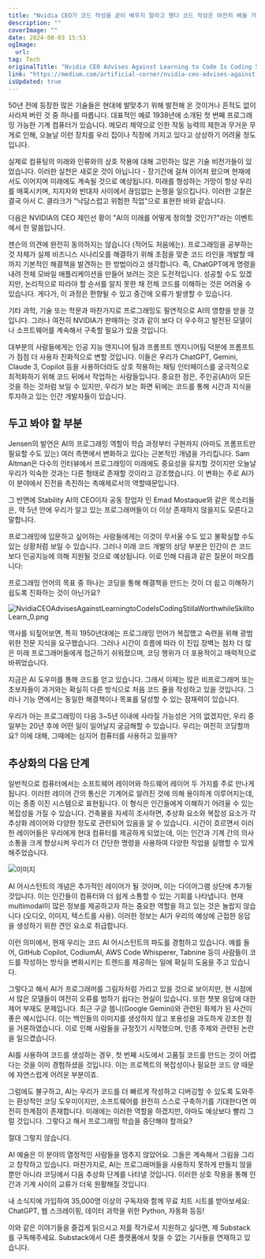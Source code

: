 ```yaml
---
title: "Nvidia CEO가 코드 작성을 굳이 배우지 말라고 했다 코드 작성은 여전히 배울 가치가 있는 기술일까요"
description: ""
coverImage: ""
date: 2024-08-03 15:53
ogImage:
  url:
tag: Tech
originalTitle: "Nvidia CEO Advises Against Learning to Code Is Coding Still a Worthwhile Skill to Learn"
link: "https://medium.com/artificial-corner/nvidia-ceo-advises-against-learning-to-code-is-coding-still-a-worthwhile-skill-to-learn-704f091a8078"
isUpdated: true
---
```


50년 전에 등장한 많은 기술들은 현대에 발맞추기 위해 발전해 온 것이거나 흔적도 없이 사라져 버린 것 중 하나를 따릅니다. 대표적인 예로 1938년에 소개된 첫 번째 프로그래밍 가능한 기계 컴퓨터가 있습니다. 메모리 제약으로 인한 작동 능력의 제한과 무거운 무게로 인해, 오늘날 이런 장치를 우리 집이나 직장에 가지고 있다고 상상하기 어려울 정도입니다.

실제로 컴퓨팅의 미래와 인류와의 상호 작용에 대해 고민하는 많은 기술 비전가들이 있었습니다. 이러한 실천은 새로운 것이 아닙니다 - 장기간에 걸쳐 이어져 왔으며 현재에서도 이어지며 미래에도 계속될 것으로 예상됩니다. 미래를 형성하는 가망이 항상 우리를 매혹시키며, 지지자와 반대자 사이에서 끊임없는 논쟁을 일으킵니다. 이러한 고찰은 결국 아서 C. 클라크가 "낙담스럽고 위험한 직업"으로 표현한 바와 같습니다.

다음은 NVIDIA의 CEO 제인선 황이 "AI의 미래를 어떻게 정의할 것인가?"라는 이벤트에서 한 말씀입니다.

젠슨의 의견에 완전히 동의하지는 않습니다 (적어도 처음에는). 프로그래밍을 공부하는 것 자체가 실제 비즈니스 시나리오를 해결하기 위해 초점을 맞춘 코드 라인을 개발할 때까지 기본적인 해결책을 발견하는 한 방법이라고 생각합니다. 즉, ChatGPT에게 명령을 내려 전체 모바일 애플리케이션을 만들어 보려는 것은 도전적입니다. 성공할 수도 있겠지만, 논리적으로 따라야 할 순서를 알지 못한 채 전체 코드를 이해하는 것은 어려울 수 있습니다. 게다가, 이 과정은 편향될 수 있고 중간에 오류가 발생할 수 있습니다.

<!-- seedividend - 사각형 -->

<ins class="adsbygoogle"
     style="display:block"
     data-ad-client="ca-pub-4877378276818686"
     data-ad-slot="1898504329"
     data-ad-format="auto"
     data-full-width-responsive="true"></ins>

<script>
     (adsbygoogle = window.adsbygoogle || []).push({});
</script>

기타 과학, 기술 또는 학문과 마찬가지로 프로그래밍도 필연적으로 AI의 영향을 받을 것입니다. 그러나 여전히 NVIDIA가 판매하는 것과 같이 보다 더 우수하고 발전된 모델이나 소프트웨어를 계속해서 구축할 필요가 있을 것입니다.

대부분의 사람들에게는 인공 지능 엔지니어 팀과 프롬프트 엔지니어팀 덕분에 프롬프트가 점점 더 사용자 친화적으로 변할 것입니다. 이들은 우리가 ChatGPT, Gemini, Claude 3, Copilot 등을 사용하더라도 상호 작용하는 채팅 인터페이스를 궁극적으로 최적화하기 위해 코드 뒤에서 작업하는 사람들입니다. 중요한 점은, 주인공(AI)이 모든 것을 하는 것처럼 보일 수 있지만, 우리가 보는 화면 뒤에는 코드를 통해 시간과 지식을 투자하고 있는 인간 개발자들이 있습니다.

## 두고 봐야 할 부분

Jensen의 발언은 AI의 프로그래밍 역할이 학습 과정부터 구현까지 (아마도 프롬프트만 필요할 수도 있는) 여러 측면에서 변화하고 있다는 근본적인 개념을 가리킵니다. Sam Altman은 다수의 인터뷰에서 프로그래밍이 미래에도 중요성을 유지할 것이지만 오늘날 우리가 익숙한 것과는 다른 형태로 존재할 것이라고 강조했습니다. 이 변화는 주로 AI가 이 분야에서 진전을 촉진하는 촉매제로서의 역할때문입니다.

<!-- seedividend - 사각형 -->

<ins class="adsbygoogle"
     style="display:block"
     data-ad-client="ca-pub-4877378276818686"
     data-ad-slot="1898504329"
     data-ad-format="auto"
     data-full-width-responsive="true"></ins>

<script>
     (adsbygoogle = window.adsbygoogle || []).push({});
</script>

그 반면에 Stability AI의 CEO이자 공동 창업자 인 Emad Mostaque와 같은 목소리들은, 약 5년 안에 우리가 알고 있는 프로그래머들이 더 이상 존재하지 않을지도 모른다고 말합니다.

프로그래밍에 입문하고 싶어하는 사람들에게는 이것이 무서울 수도 있고 불확실할 수도 있는 상황처럼 보일 수 있습니다. 그러나 미래 코드 개발의 상당 부분은 인간이 쓴 코드보다 인공지능에 의해 지원될 것으로 예상됩니다. 이로 인해 다음과 같은 질문이 떠오릅니다:

프로그래밍 언어의 목표 중 하나는 코딩을 통해 해결책을 만드는 것이 더 쉽고 이해하기 쉽도록 진화하는 것이 아닌가요?

![NvidiaCEOAdvisesAgainstLearningtoCodeIsCodingStillaWorthwhileSkilltoLearn_0.png](/assets/img/NvidiaCEOAdvisesAgainstLearningtoCodeIsCodingStillaWorthwhileSkilltoLearn_0.png)

<!-- seedividend - 사각형 -->

<ins class="adsbygoogle"
     style="display:block"
     data-ad-client="ca-pub-4877378276818686"
     data-ad-slot="1898504329"
     data-ad-format="auto"
     data-full-width-responsive="true"></ins>

<script>
     (adsbygoogle = window.adsbygoogle || []).push({});
</script>

역사를 되짚어보면, 특히 1950년대에는 프로그래밍 언어가 복잡했고 숙련을 위해 광범위한 전문 지식을 요구했습니다. 그러나 시간이 흐름에 따라 이 진입 장벽는 점차 더 많은 미래 프로그래머들에게 접근하기 쉬워졌으며, 코딩 행위가 더 포용적이고 매력적으로 바뀌었습니다.

지금은 AI 도우미를 통해 코드를 얻고 있습니다. 그래서 이제는 많은 비프로그래머 또는 초보자들이 과거와는 확실히 다른 방식으로 처음 코드 줄을 작성하고 있을 것입니다. 그러나 기능 면에서는 동일한 해결책이나 목표를 달성할 수 있는 잠재력이 있습니다.

우리가 아는 프로그래밍이 다음 3~5년 이내에 사라질 가능성은 거의 없겠지만, 우리 중 일부는 20년 후에 어떤 일이 일어날지 궁금해할 수 있습니다. 우리는 여전히 코딩할까요? 이에 대해, 그때에는 심지어 컴퓨터를 사용하고 있을까?

## 추상화의 다음 단계

<!-- seedividend - 사각형 -->

<ins class="adsbygoogle"
     style="display:block"
     data-ad-client="ca-pub-4877378276818686"
     data-ad-slot="1898504329"
     data-ad-format="auto"
     data-full-width-responsive="true"></ins>

<script>
     (adsbygoogle = window.adsbygoogle || []).push({});
</script>

일반적으로 컴퓨터에서는 소프트웨어 레이어와 하드웨어 레이어 두 가지를 주로 만나게 됩니다. 이러한 레이어 간의 통신은 기계어로 알려진 것에 의해 용이하게 이루어지는데, 이는 종종 이진 시스템으로 표현됩니다. 이 형식은 인간들에게 이해하기 어려울 수 있는 복잡성을 가질 수 있습니다. 건축물을 자세히 조사하면, 추상화 요소와 복잡성 요소가 각 추상화 레이어와 다양한 정도로 관련되어 있음을 알 수 있습니다. 시간이 흐르면서 이러한 레이어들은 우리에게 현대 컴퓨터를 제공하게 되었는데, 이는 인간과 기계 간의 의사 소통을 크게 향상시켜 우리가 더 간단한 명령을 사용하여 다양한 작업을 실행할 수 있게 해주었습니다.

![이미지](/assets/img/NvidiaCEOAdvisesAgainstLearningtoCodeIsCodingStillaWorthwhileSkilltoLearn_1.png)

AI 어시스턴트의 개념은 추가적인 레이어가 될 것이며, 이는 다이어그램 상단에 추가될 것입니다. 이는 인간들이 컴퓨터와 더 쉽게 소통할 수 있는 기회를 나타냅니다. 현재 multimodal이 많은 정보를 제공하고자 하는 중요한 역할을 하고 있는 것은 놀랍지 않습니다 (오디오, 이미지, 텍스트를 사용). 이러한 정보는 AI가 우리의 예상에 근접한 응답을 생성하기 위한 견인 요소로 취급합니다.

이런 의미에서, 현재 우리는 코드 AI 어시스턴트의 파도를 경험하고 있습니다. 예를 들어, GitHub Copilot, CodiumAI, AWS Code Whisperer, Tabnine 등이 사람들이 코드를 작성하는 방식을 변화시키는 트렌드를 제공하는 일에 확실히 도움을 주고 있습니다.

<!-- seedividend - 사각형 -->

<ins class="adsbygoogle"
     style="display:block"
     data-ad-client="ca-pub-4877378276818686"
     data-ad-slot="1898504329"
     data-ad-format="auto"
     data-full-width-responsive="true"></ins>

<script>
     (adsbygoogle = window.adsbygoogle || []).push({});
</script>

그렇다고 해서 AI가 프로그래머를 그림자처럼 가리고 있을 것으로 보이지만, 현 시점에서 많은 모델들이 여전히 오류를 범하기 쉽다는 현실이 있습니다. 또한 챗봇 응답에 대한 제어 부재도 문제입니다. 최근 구글 젬니(Google Gemini)와 관련된 화제가 된 사건이 좋은 예시입니다. 이는 백인들의 이미지를 생성하지 않고 포용성을 과도하게 강조한 점을 거론하였습니다. 이로 인해 사람들을 규정짓기 시작했으며, 인종 주제와 관련된 논란을 일으켰습니다.

AI를 사용하여 코드를 생성하는 경우, 첫 번째 시도에서 고품질 코드를 만드는 것이 어렵다는 것을 이미 경험하셨을 것입니다. 이는 프로젝트의 복잡성이나 필요한 코드 양 때문에 자연스럽게 어려운 부분이죠.

그럼에도 불구하고, AI는 우리가 코드를 더 빠르게 작성하고 디버깅할 수 있도록 도와주는 환상적인 코딩 도우미이지만, 소프트웨어를 완전히 스스로 구축하기를 기대한다면 여전히 한계점이 존재합니다. 미래에는 이러한 역할을 하겠지만, 아마도 예상보다 빨리 그럴 것입니다. 그렇다고 해서 프로그래밍 학습을 중단해야 할까요?

절대 그렇지 않습니다.

<!-- seedividend - 사각형 -->

<ins class="adsbygoogle"
     style="display:block"
     data-ad-client="ca-pub-4877378276818686"
     data-ad-slot="1898504329"
     data-ad-format="auto"
     data-full-width-responsive="true"></ins>

<script>
     (adsbygoogle = window.adsbygoogle || []).push({});
</script>

AI 예술은 이 분야의 열정적인 사람들을 멈추지 않았어요. 그들은 계속해서 그림을 그리고 창작하고 있습니다. 마찬가지로, AI는 프로그래머들을 사용하지 못하게 만들지 않을 뿐만 아니라 코딩에서 다음 추상화 단계를 나타낼 것입니다. 이러한 상호 작용을 통해 인간과 기계 사이의 교류가 더욱 원활해질 것입니다.

내 소식지에 가입하여 35,000명 이상의 구독자와 함께 무료 치트 시트를 받아보세요: ChatGPT, 웹 스크레이핑, 데이터 과학을 위한 Python, 자동화 등등!

이와 같은 이야기들을 즐겁게 읽으시고 저를 작가로서 지원하고 싶다면, 제 Substack를 구독해주세요. Substack에서 다른 플랫폼에서 찾을 수 없는 기사들을 연재하고 있습니다.
